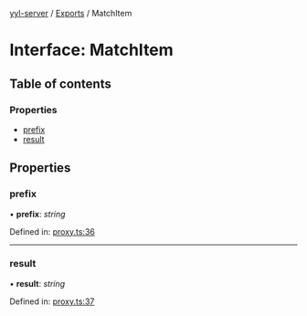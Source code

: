 [yyl-server](../README.md) / [Exports](../modules.md) / MatchItem

# Interface: MatchItem

## Table of contents

### Properties

- [prefix](matchitem.md#prefix)
- [result](matchitem.md#result)

## Properties

### prefix

• **prefix**: *string*

Defined in: [proxy.ts:36](https://github.com/jackness1208/yyl-server/blob/6004737/src/proxy.ts#L36)

___

### result

• **result**: *string*

Defined in: [proxy.ts:37](https://github.com/jackness1208/yyl-server/blob/6004737/src/proxy.ts#L37)

